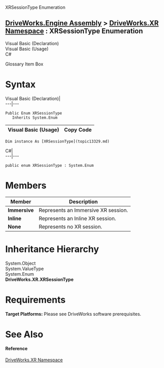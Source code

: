 XRSessionType Enumeration   
  
[DriveWorks.Engine Assembly](topic2156.md) > [DriveWorks.XR Namespace](topic13327.md) : XRSessionType Enumeration  
---  
  
Visual Basic (Declaration)    
Visual Basic (Usage)    
C# 

Glossary Item Box

# Syntax

Visual Basic (Declaration)|   
---|---  
      
    
    Public Enum XRSessionType 
       Inherits System.Enum  
  
Visual Basic (Usage)| Copy Code  
---|---  
      
    
    Dim instance As [XRSessionType](topic13329.md)  
  
C#|   
---|---  
      
    
    public enum XRSessionType : System.Enum   
  
# Members

Member| Description  
---|---  
**Immersive**|  Represents an Immersive XR session.  
**Inline**|  Represents an Inline XR session.  
**None**|  Represents no XR session.  
  
# Inheritance Hierarchy

System.Object  
System.ValueType  
System.Enum  
**DriveWorks.XR.XRSessionType**  


# Requirements

**Target Platforms:** Please see DriveWorks software prerequisites.

# See Also

#### Reference

[DriveWorks.XR Namespace](topic13327.md)


